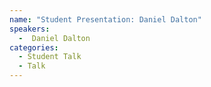 ```yaml
---
name: "Student Presentation: Daniel Dalton"
speakers:
  -  Daniel Dalton
categories:
  - Student Talk
  - Talk
---
```


